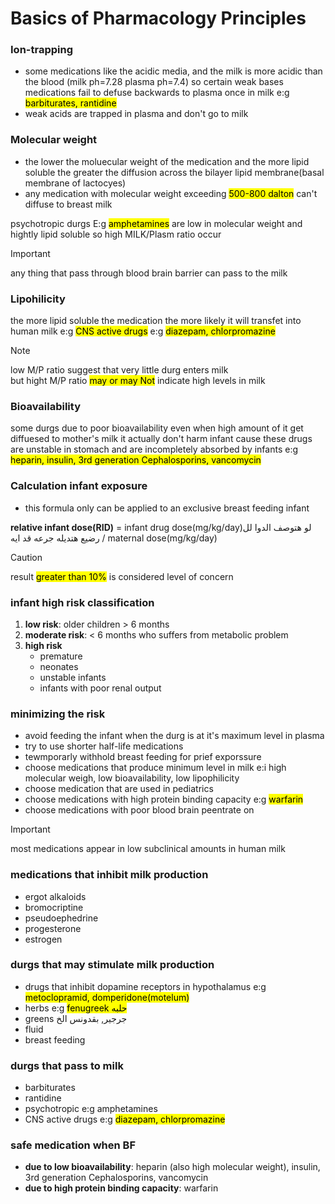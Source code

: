 # Basics of Pharmacology Principles

### Ion-trapping
- some medications like the acidic media, and the milk is more acidic than the blood (milk ph=7.28 plasma ph=7.4) so certain weak bases medications fail to defuse backwards to plasma once in milk e:g <mark> barbiturates, rantidine</mark>
- weak acids are trapped in plasma and don't go to milk

### Molecular weight
- the lower the moluecular weight of the medication and the more lipid soluble the greater the diffusion across the bilayer lipid membrane(basal membrane of lactocyes)
- any medication with molecular weight exceeding <mark>500-800 dalton</mark> can't diffuse to breast milk

psychotropic durgs E:g <mark>amphetamines</mark> are low in molecular weight and hightly lipid soluble so high MILK/Plasm ratio occur

> [!IMPORTANT]
> any thing that pass through blood brain barrier can pass to the milk

### Lipohilicity
the more lipid soluble the medication the more likely it will transfet into human milk e:g <mark>CNS active drugs</mark> e:g <mark>diazepam, chlorpromazine</mark>

> [!NOTE]
> low M/P ratio suggest that very little durg enters milk\
> but hight M/P ratio <mark>may or may Not</mark> indicate high levels in milk

### Bioavailability
some durgs due to poor bioavailability even when high amount of it get diffuesed to mother's milk it actually don't harm infant cause these drugs are unstable in stomach and are incompletely absorbed by infants e:g <mark> heparin, insulin, 3rd generation Cephalosporins, vancomycin</mark>

### Calculation infant exposure
- this formula only can be applied to an exclusive breast feeding infant

**relative infant dose(RID)** = infant drug dose(mg/kg/day)لو هتوصف الدوا لل رضيع هتديله جرعه قد ايه / maternal dose(mg/kg/day)

> [!caution]
> result <mark> greater than 10%</mark> is considered level of concern

### infant high risk classification
1. **low risk**: older children > 6 months
2. **moderate risk**: < 6 months who suffers from metabolic problem
3. **high risk**
    - premature
    - neonates
    - unstable infants
    - infants with poor renal output

### minimizing the risk
- avoid feeding the infant when the durg is at it's maximum level in plasma
- try to use shorter half-life medications
- tewmporarly withhold breast feeding for prief exporssure
- choose medications that produce minimum level in milk e:i high molecular weigh, low bioavailability, low lipophilicity
- choose medication that are used in pediatrics
- choose medications with high protein binding capacity e:g <mark>warfarin</mark>
- choose medications with poor blood brain peentrate on 

> [!IMPORTANT]
> most medications appear in low subclinical amounts in human milk

### medications that inhibit milk production
- ergot alkaloids
- bromocriptine
- pseudoephedrine
- progesterone
- estrogen

### durgs that may stimulate milk production
- drugs that inhibit dopamine receptors in hypothalamus e:g <mark>metoclopramid, domperidone(motelum)</mark>
- herbs e:g <mark> fenugreek حلبه</mark>
- greens جرجير, بقدونس الخ 
- fluid
- breast feeding

### durgs that pass to milk
- barbiturates
- rantidine
- psychotropic e:g amphetamines
- CNS active drugs e:g <mark>diazepam, chlorpromazine</mark>

### safe medication when BF
- **due to low bioavailability**: heparin (also high molecular weight), insulin, 3rd generation Cephalosporins, vancomycin
- **due to high protein binding capacity**: warfarin
